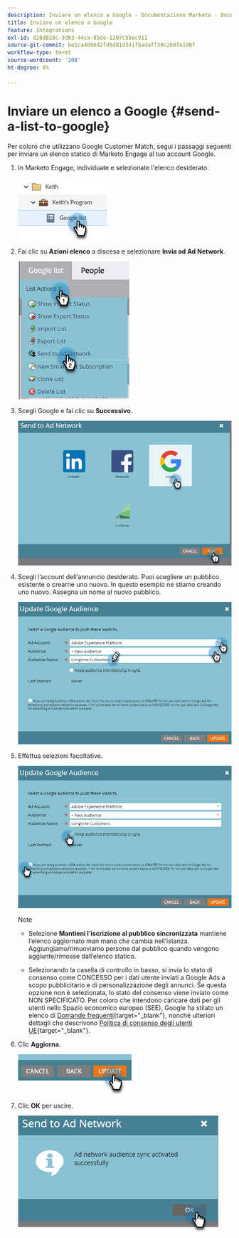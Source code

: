 ```yaml
---
description: Inviare un elenco a Google - Documentazione Marketo - Documentazione del prodotto
title: Inviare un elenco a Google
feature: Integrations
exl-id: d28d828c-3d83-44ca-85de-1207c55ec911
source-git-commit: be1ca409642fd5d81d341fbadaff38c268fe198f
workflow-type: tm+mt
source-wordcount: '208'
ht-degree: 0%

---
```


# Inviare un elenco a Google {#send-a-list-to-google}

Per coloro che utilizzano Google Customer Match, segui i passaggi seguenti per inviare un elenco statico di Marketo Engage al tuo account Google.

1. In Marketo Engage, individuate e selezionate l&#39;elenco desiderato.

   ![](assets/send-a-list-to-google-1.png)

1. Fai clic su **Azioni elenco** a discesa e selezionare **Invia ad Ad Network**.

   ![](assets/send-a-list-to-google-2.png)

1. Scegli Google e fai clic su **Successivo**.

   ![](assets/send-a-list-to-google-3.png)

1. Scegli l’account dell’annuncio desiderato. Puoi scegliere un pubblico esistente o crearne uno nuovo. In questo esempio ne stiamo creando uno nuovo. Assegna un nome al nuovo pubblico.

   ![](assets/send-a-list-to-google-4.png)

1. Effettua selezioni facoltative.

   ![](assets/send-a-list-to-google-5.png)

   >[!NOTE]
   >
   >* Selezione **Mantieni l’iscrizione al pubblico sincronizzata** mantiene l’elenco aggiornato man mano che cambia nell’istanza. Aggiungiamo/rimuoviamo persone dal pubblico quando vengono aggiunte/rimosse dall’elenco statico.
   >
   >* Selezionando la casella di controllo in basso, si invia lo stato di consenso come CONCESSO per i dati utente inviati a Google Ads a scopo pubblicitario e di personalizzazione degli annunci. Se questa opzione non è selezionata, lo stato del consenso viene inviato come NON SPECIFICATO. Per coloro che intendono caricare dati per gli utenti nello Spazio economico europeo (SEE), Google ha stilato un elenco di [Domande frequenti](https://support.google.com/google-ads/answer/14310715){target="_blank"}, nonché ulteriori dettagli che descrivono [Politica di consenso degli utenti UE](https://www.google.com/about/company/user-consent-policy/){target="_blank"}.

1. Clic **Aggiorna**.

   ![](assets/send-a-list-to-google-6.png)

1. Clic **OK** per uscire.

   ![](assets/send-a-list-to-google-7.png)
